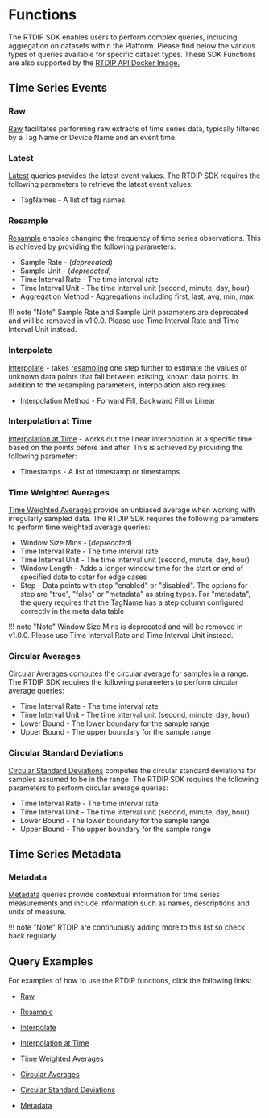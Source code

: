 # Functions

The RTDIP SDK enables users to perform complex queries, including aggregation on datasets within the Platform. Please find below the various types of queries available for specific dataset types. These SDK Functions are also supported by the [RTDIP API Docker Image.](https://hub.docker.com/r/rtdip/api)

## Time Series Events

### Raw

[Raw](../code-reference/query/functions/time_series/raw.md) facilitates performing raw extracts of time series data, typically filtered by a Tag Name or Device Name and an event time.

### Latest

[Latest](../code-reference/query/functions/time_series/latest.md) queries provides the latest event values. The RTDIP SDK requires the following parameters to retrieve the latest event values:
- TagNames - A list of tag names

### Resample

[Resample](../code-reference/query/functions/time_series/resample.md) enables changing the frequency of time series observations. This is achieved by providing the following parameters:

- Sample Rate - (<em>deprecated</em>)
- Sample Unit - (<em>deprecated</em>)
- Time Interval Rate - The time interval rate
- Time Interval Unit - The time interval unit (second, minute, day, hour)
- Aggregation Method - Aggregations including first, last, avg, min, max

!!! note "Note"
    </b>Sample Rate and Sample Unit parameters are deprecated and will be removed in v1.0.0. Please use Time Interval Rate and Time Interval Unit instead.<br />

### Interpolate

[Interpolate](../code-reference/query/functions/time_series/interpolate.md) - takes [resampling](#resample) one step further to estimate the values of unknown data points that fall between existing, known data points. In addition to the resampling parameters, interpolation also requires:

- Interpolation Method - Forward Fill, Backward Fill or Linear

### Interpolation at Time

[Interpolation at Time](../code-reference/query/functions/time_series/interpolation-at-time.md) - works out the linear interpolation at a specific time based on the points before and after. This is achieved by providing the following parameter:

- Timestamps - A list of timestamp or timestamps

### Time Weighted Averages

[Time Weighted Averages](../code-reference/query/functions/time_series/time-weighted-average.md) provide an unbiased average when working with irregularly sampled data. The RTDIP SDK requires the following parameters to perform time weighted average queries:

- Window Size Mins - (<em>deprecated</em>)
- Time Interval Rate - The time interval rate
- Time Interval Unit - The time interval unit (second, minute, day, hour)
- Window Length - Adds a longer window time for the start or end of specified date to cater for edge cases
- Step - Data points with step "enabled" or "disabled". The options for step are "true", "false" or "metadata" as string types. For "metadata", the query requires that the TagName has a step column configured correctly in the meta data table

!!! note "Note"
    </b>Window Size Mins is deprecated and will be removed in v1.0.0. Please use Time Interval Rate and Time Interval Unit instead.<br />

### Circular Averages

[Circular Averages](../code-reference/query/functions/time_series/circular-average.md) computes the circular average for samples in a range. The RTDIP SDK requires the following parameters to perform circular average queries:

- Time Interval Rate - The time interval rate
- Time Interval Unit - The time interval unit (second, minute, day, hour)
- Lower Bound - The lower boundary for the sample range
- Upper Bound - The upper boundary for the sample range

### Circular Standard Deviations

[Circular Standard Deviations](..//code-reference/query/functions/time_series/circular-standard-deviation.md) computes the circular standard deviations for samples assumed to be in the range. The RTDIP SDK requires the following parameters to perform circular average queries:

- Time Interval Rate - The time interval rate
- Time Interval Unit - The time interval unit (second, minute, day, hour)
- Lower Bound - The lower boundary for the sample range
- Upper Bound - The upper boundary for the sample range

## Time Series Metadata

### Metadata
[Metadata](../code-reference/query/functions/metadata.md) queries provide contextual information for time series measurements and include information such as names, descriptions and units of measure.


!!! note "Note"
    </b>RTDIP are continuously adding more to this list so check back regularly.<br />

## Query Examples
For examples of how to use the RTDIP functions, click the following links:

* [Raw](../examples/query/Raw.md)

* [Resample](../examples/query/Resample.md)

* [Interpolate](../examples/query/Interpolate.md)

* [Interpolation at Time](../examples/query/Interpolation-at-Time.md)

* [Time Weighted Averages](../examples/query/Time-Weighted-Average.md)

* [Circular Averages](../examples/query/Circular-Average.md)

* [Circular Standard Deviations](../examples/query/Circular-Standard-Deviation.md)

* [Metadata](../examples/query/Metadata.md)
